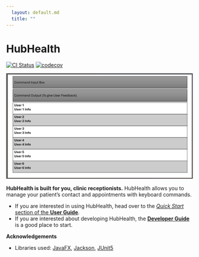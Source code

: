 ```yaml
---
  layout: default.md
  title: ""
---
```


# HubHealth

[![CI Status](https://github.com/AY2425S2-CS2103T-F11-1/tp/actions/workflows/gradle.yml/badge.svg)](https://github.com/AY2425S2-CS2103T-F11-1/tp/actions)
[![codecov](https://codecov.io/gh/AY2425S2-CS2103T-F11-1/tp/graph/badge.svg?token=4Z0HOJL06Z)](https://codecov.io/gh/AY2425S2-CS2103T-F11-1/tp)

![Ui](images/Ui.png)

**HubHealth is built for you, clinic receptionists.** HubHealth allows you to manage your patient’s contact and appointments with keyboard commands.

* If you are interested in using HubHealth, head over to the [_Quick Start_ section of the **User Guide**](UserGuide.html#quick-start).
* If you are interested about developing HubHealth, the [**Developer Guide**](DeveloperGuide.html) is a good place to start.


**Acknowledgements**

* Libraries used: [JavaFX](https://openjfx.io/), [Jackson](https://github.com/FasterXML/jackson), [JUnit5](https://github.com/junit-team/junit5)
